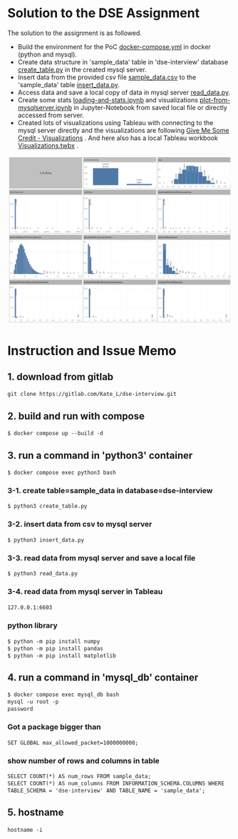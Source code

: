 # Solution to the DSE Assignment

The solution to the assignment is as followed.

* Build the environment for the PoC [docker-compose.yml](docker-compose.yml) in docker (python and mysql).
* Create data structure in 'sample_data' table in 'dse-interview' database [create_table.py](python/create_table.py) in the created mysql server.
* Insert data from the provided csv file [sample_data.csv](python/sample_data.csv) to the 'sample_data' table [insert_data.py](python/insert_data.py).
* Access data and save a local copy of data in mysql server [read_data.py](python/read_data.py). 
* Create some stats [loading-and-stats.ipynb](python/loading-and-stats.ipynb) and visualizations [plot-from-mysqlserver.ipynb](python/plot-from-mysqlserver.ipynb) in Jupyter-Notebook from saved local file or directly accessed from server.
* Created lots of visualizations using Tableau with connecting to the mysql server directly and the visualizations are following [Give Me Some Credit - Visualizations](https://public.tableau.com/app/profile/ying.wang2930/viz/GiveMeSomeCredit-Visualizations/NDplots) . And here also has a local Tableau workbook [Visualizations.twbx](Visualizations.twbx) .

![1D plots](1D-plots.png)



# Instruction and Issue Memo

## 1. download from gitlab
```
git clone https://gitlab.com/Kate_L/dse-interview.git
```

## 2. build and run with compose
```
$ docker compose up --build -d
```

## 3. run a command in 'python3' container
```
$ docker compose exec python3 bash
```

### 3-1. create table=sample_data in database=dse-interview
```
$ python3 create_table.py
```
### 3-2. insert data from csv to mysql server 
```
$ python3 insert_data.py
```
### 3-3. read data from mysql server and save a local file
```
$ python3 read_data.py
```
### 3-4. read data from mysql server in Tableau
```127.0.0.1:6603```


### python library
```
$ python -m pip install numpy
$ python -m pip install pandas
$ python -m pip install matplotlib
```

## 4. run a command in 'mysql_db' container
```
$ docker compose exec mysql_db bash
mysql -u root -p
password
```
### Got a package bigger than
```
SET GLOBAL max_allowed_packet=1000000000;
```

### show number of rows and columns in table
```
SELECT COUNT(*) AS num_rows FROM sample_data;
SELECT COUNT(*) AS num_columns FROM INFORMATION_SCHEMA.COLUMNS WHERE TABLE_SCHEMA = 'dse-interview' AND TABLE_NAME = 'sample_data';
```

## 5. hostname
```
hostname -i
```